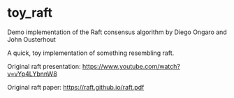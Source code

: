 # toy_raft
Demo implementation of the Raft consensus algorithm by Diego Ongaro and John Ousterhout

A quick, toy implementation of something resembling raft.

Original raft presentation:
https://www.youtube.com/watch?v=vYp4LYbnnW8

Original raft paper:
https://raft.github.io/raft.pdf
